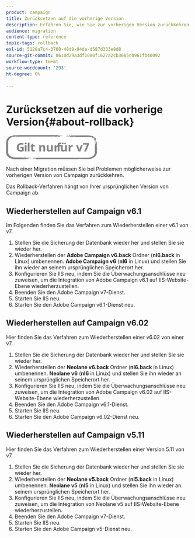 ```yaml
---
product: campaign
title: Zurücksetzen auf die vorherige Version
description: Erfahren Sie, wie Sie zur vorherigen Version zurückkehren.
audience: migration
content-type: reference
topic-tags: rollback
exl-id: 5120a7c4-3760-48d9-94da-d587d333e8d8
source-git-commit: 8610d29a3df1080f1622a2cb3685c0961fb40092
workflow-type: tm+mt
source-wordcount: '293'
ht-degree: 0%

---
```


# Zurücksetzen auf die vorherige Version{#about-rollback}

![](../../assets/v7-only.svg)

Nach einer Migration müssen Sie bei Problemen möglicherweise zur vorherigen Version von Campaign zurückkehren.

Das Rollback-Verfahren hängt von Ihrer ursprünglichen Version von Campaign ab.

## Wiederherstellen auf Campaign v6.1

Im Folgenden finden Sie das Verfahren zum Wiederherstellen einer v6.1 von v7.

1. Stellen Sie die Sicherung der Datenbank wieder her und stellen Sie sie wieder her.
1. Wiederherstellen der **Adobe Campaign v6.back** Ordner (**nl6.back** in Linux) umbenennen. **Adobe Campaign v6** (**nl6** in Linux) und stellen Sie ihn wieder an seinem ursprünglichen Speicherort her.
1. Konfigurieren Sie IIS neu, indem Sie die Überwachungsanschlüsse neu zuweisen, um die Integration von Adobe Campaign v6.1 auf IIS-Website-Ebene wiederherzustellen.
1. Beenden Sie den Adobe Campaign v7-Dienst.
1. Starten Sie IIS neu.
1. Starten Sie den Adobe Campaign v6.1-Dienst neu.

## Wiederherstellen auf Campaign v6.02

Hier finden Sie das Verfahren zum Wiederherstellen einer v6.02 von einer v7.

1. Stellen Sie die Sicherung der Datenbank wieder her und stellen Sie sie wieder her.
1. Wiederherstellen der **Neolane v6.back** Ordner (**nl6.back** in Linux) umbenennen. **Neolane v6** (**nl6** in Linux) und stellen Sie ihn wieder an seinem ursprünglichen Speicherort her.
1. Konfigurieren Sie IIS neu, indem Sie die Überwachungsanschlüsse neu zuweisen, um die Integration von Adobe Campaign v6.02 auf IIS-Website-Ebene wiederherzustellen.
1. Beenden Sie den Adobe Campaign v6.1-Dienst.
1. Starten Sie IIS neu.
1. Starten Sie den Adobe Campaign v6.02-Dienst neu.

## Wiederherstellen auf Campaign v5.11

Hier finden Sie das Verfahren zum Wiederherstellen einer Version 5.11 von v7.

1. Stellen Sie die Sicherung der Datenbank wieder her und stellen Sie sie wieder her.
1. Wiederherstellen der **Neolane v5.back** Ordner (**nl5.back** in Linux) umbenennen. **Neolane v5** (**nl5** in Linux) und stellen Sie ihn wieder an seinem ursprünglichen Speicherort her.
1. Konfigurieren Sie IIS neu, indem Sie die Überwachungsanschlüsse neu zuweisen, um die Integration von Neolane v5 auf IIS-Website-Ebene wiederherzustellen.
1. Beenden Sie den Adobe Campaign v7-Dienst.
1. Starten Sie IIS neu.
1. Starten Sie den Adobe Campaign v5-Dienst neu.
